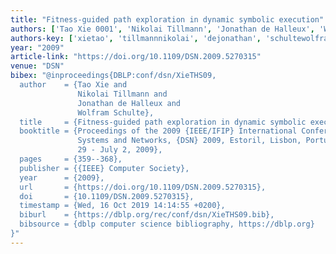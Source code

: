 ```yaml
---
title: "Fitness-guided path exploration in dynamic symbolic execution"
authors: ['Tao Xie 0001', 'Nikolai Tillmann', 'Jonathan de Halleux', 'Wolfram Schulte']
authors-key: ['xietao', 'tillmannnikolai', 'dejonathan', 'schultewolfram']
year: "2009"
article-link: "https://doi.org/10.1109/DSN.2009.5270315"
venue: "DSN"
bibex: "@inproceedings{DBLP:conf/dsn/XieTHS09,
  author    = {Tao Xie and
               Nikolai Tillmann and
               Jonathan de Halleux and
               Wolfram Schulte},
  title     = {Fitness-guided path exploration in dynamic symbolic execution},
  booktitle = {Proceedings of the 2009 {IEEE/IFIP} International Conference on Dependable
               Systems and Networks, {DSN} 2009, Estoril, Lisbon, Portugal, June
               29 - July 2, 2009},
  pages     = {359--368},
  publisher = {{IEEE} Computer Society},
  year      = {2009},
  url       = {https://doi.org/10.1109/DSN.2009.5270315},
  doi       = {10.1109/DSN.2009.5270315},
  timestamp = {Wed, 16 Oct 2019 14:14:55 +0200},
  biburl    = {https://dblp.org/rec/conf/dsn/XieTHS09.bib},
  bibsource = {dblp computer science bibliography, https://dblp.org}
}"
---
```

